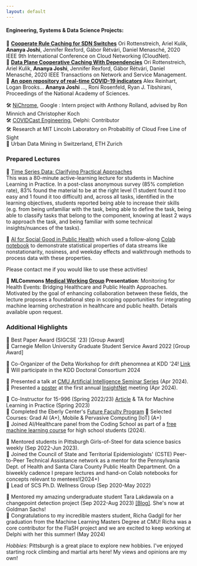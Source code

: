 ```yaml
--- 
layout: default
---
```


#### Engineering, Systems & Data Science Projects: 

📄 **[Cooperate Rule Caching for SDN Switches](https://ieeexplore.ieee.org/abstract/document/9335795/)** Ori Rottenstreich, Ariel Kulik, **Ananya Joshi**, Jennifer Rexford, Gábor Rétvári, Daniel Menasché, 2020 IEEE 9th International Conference on Cloud Networking (CloudNet).  
📄 **[Data Plane Cooperative Caching With Dependencies](https://ieeexplore.ieee.org/abstract/document/9632694)** Ori Rottenstreich, Ariel Kulik, **Ananya Joshi**, Jennifer Rexford, Gábor Rétvári, Daniel Menasché, 2020 IEEE Transactions on Network and Service Management.  
📄 **[An open repository of real-time COVID-19 indicators](https://www.pnas.org/doi/abs/10.1073/pnas.2111452118)** Alex Reinhart, Logan Brooks... **Ananya Joshi** ..., Roni Rosenfeld, Ryan J. Tibshirani, Proceedings of the National Academy of Sciences.  

🛠️ [NiChrome](https://github.com/u-root/NiChrome), Google : Intern project with Anthony Rolland, advised by Ron Minnich and Christopher Koch    
🛠️ [COVIDCast Engineering](https://www.pnas.org/doi/10.1073/pnas.2111452118), Delphi: Contributor    
🛠️ Research at MIT Lincoln Laboratory on Probabiltiy of Cloud Free Line of Sight    
📄 Urban Data Mining in Switzerland, ETH Zurich    

### Prepared Lectures 

📕 [Time Series Data: Clarifying Practical Approaches](https://drive.google.com/file/d/1q3MddboM3Ckm0YLZSJEvVksm6AS4go0J/view?usp=sharing) <br>
This was a 80-minute active-learning lecture for students in Machine Learning in Practice. In a post-class anonymous survey (85% completion rate), 83% found the material to be at the right level (1 student found it too easy and 1 found it too difficult) and, across all tasks, identified in the learning objectives, students reported being able to increase their skills (e.g. from being unfamiliar with the task, being able to define the task, being able to classify tasks that belong to the component, knowing at least 2 ways to approach the task, and being familiar with some technical insights/nuances of the tasks).


📕 [AI for Social Good in Public Health](https://docs.google.com/presentation/d/1eayOHzHUQv2tbIZbTszkDTOqwWQZxbVYpOQ_8SiL2-E/edit#slide=id.g2c74e183de7_0_1) which used a follow-along [Colab notebook](https://github.com/Ananya-Joshi/AISG_Time_Series_Follow_Along) to demonstrate statistical properties of data streams like nonstationarity, nosiness, and weekday effects and walkthrough methods to process data with these properties. 

Please contact me if you would like to use these activities!

📕 **MLCommons [Medical Working Group](https://mlcommons.org/working-groups/data/medical/) Presentation**: Monitoring for Health Events: Bridging Healthcare and Public Health Approaches.  
Motivated by the goal of enhancing collaboration between these fields, the lecture proposes a foundational step in scoping opportunities for integrating machine learning orchestration in healthcare and public health. Details available upon request. 

### Additional Highlights
🌟 Best Paper Award (SIGCSE '23) [Group Award]  
🌟 Carnegie Mellon University Graduate Student Service Award 2022 [Group Award]  

🌟 Co-Organizer of the Delta Workshop for drift phenomnea at KDD '24! [Link](https://aiimlab.org/events/KDD_2024_Discovering_Drift_Phenomena_in_Evolving_Landscape.html)   
🌟 Will participate in the KDD Doctoral Consortium 2024

🌟 Presented a talk at [CMU Artificial Intelligence Seminar Series](https://www.cs.cmu.edu/~aiseminar/) (Apr 2024).  
🌟 Presented a [poster](https://docs.google.com/presentation/d/1D3113F9G8YakJzFu-xPZbn6m7aQe4Ym7cmy8Y1D2G8o/edit#slide=id.g25f4eb53bbd_0_0) at the first annual [InsightNet](https://insightnet.us/insight-net-annual-meeting-2024/) meeting (Apr 2024).  

🌟 Co-Instructor for 15-996 (Spring 2022/23) [Article](https://magazine.cs.cmu.edu/creating-a-jedi-mindset) & TA for Machine Learning in Practice (Spring 2023)  
🌟 Completed the Eberly Center's [Future Faculty Program](https://drive.google.com/drive/folders/1Gpn3lKipagcTaLgiChta_YRaVf2oW5LF?usp=sharing) 
🌟 Selected Courses: Grad AI (A+), Mobile & Pervasive Computing [IoT] (A+)   
🌟 Joined AI/Healthcare panel from the Coding School as part of a [free machine learning course](https://the-cs.org/train-course) for high school students (2024).    

🌟 Mentored students in Pittsburgh Girls-of-Steel for data science basics weekly (Sep 2022-Jun 2023).   
🌟 Joined the Council of State and Territorial Epidemiologists' (CSTE) Peer-to-Peer Technical Assistance network as a mentor  for the Pennsylvania Dept. of Health and Santa Clara County Public Health Department. On a biweekly cadence I prepare lectures and hand-on Colab notebooks for concepts relevant to mentees!(2024+)   
🌟 Lead of SCS Ph.D. Wellness Group (Sep 2020-May 2022)  

🌟 Mentored my amazing undergraduate student Tara Lakdawala on a changepoint detection project (Sep 2022-Aug 2023) <a href="https://delphi.cmu.edu/blog/2023/12/20/identifying-changing-variant-behavior-during-a-pandemic-an-exploratory-analysis/
" class="link-primary">[Blog]</a>. She's now at Goldman Sachs!    
🌟 Congratulations to my incredible masters student, Richa Gadgil for her graduation from the Machine Learning Masters Degree at CMU! Richa was a core contributor for the FlaSH project and we are excited to keep working at Delphi with her this summer! (May 2024)


*Hobbies:* Pittsburgh is a great place to explore new hobbies. I've enjoyed starting rock climbing and martial arts here!
My views and opinions are my own!





